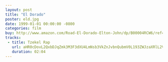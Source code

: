 ```yaml
---
layout: post
title: "El Dorado"
poster: eld.jpg
date: 1999-01-01 00:00:00 -0800
categories: film
buy: http://www.amazon.com/Road-El-Dorado-Elton-John/dp/B00004RCW6/ref=sr_1_fkmr0_1?s=music&ie=UTF8&qid=1389730584&sr=1-1-fkmr0&keywords=el+dorado+badelt
tracks:
 - title: Tzekel Rap
   url: aHR0cDovL2QxbDJqZmk3M3F3dXU4LmNsb3VkZnJvbnQubmV0L193ZWJzaXRlL2VsZC8xMyBUemVrZWwgUmFwLm1wMw==
   duration: 02:04
---
```

